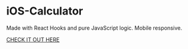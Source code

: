 # iOS-Calculator

Made with React Hooks and pure JavaScript logic. Mobile responsive.

[CHECK IT OUT HERE](https://kasjanhinc.github.io/iOS-Calculator/)

